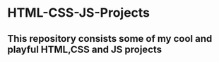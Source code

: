 # HTML-CSS-JS-Projects
<h2>This repository consists some of my cool and playful HTML,CSS and JS projects</h2>

